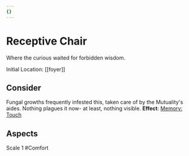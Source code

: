 ```yaml
---
{}
---
```

# Receptive Chair
Where the curious waited for forbidden wisdom.

Initial Location: [[foyer]]
## Consider
Fungal growths frequently infested this, taken care of by the Mutuality's aides. Nothing plagues it now- at least, nothing visible.
**Effect**:  [Memory: Touch](https://uadaf.theevilroot.xyz/rowenarium/element/mem.touch)
## Aspects
Scale 1
#Comfort